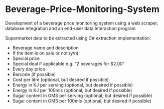 # Beverage-Price-Monitoring-System
Development of a beverage price monitoring system using a web scraper, database integration and an end-user data interaction program

 Supermarket data to be extracted using C# extraction implementation:
 <ul>    
  <li>Beverage name and description</li>
  <li>If the item is on sale or not (y/n)</li>
  <li>Special price</li>
  <li>Special deal if applicable e.g. “2 beverages for $2.00”</li> 
  <li>Every day price</li> 
  <li>Barcode (if possible)</li>
  <li>Cost per litre (optional, but desired if possible)</li>
  <li>Energy in KJ per serving (optional, but desired if possible)</li>
  <li>Energy in KJ per 100mls (optional, but desired if possible)</li>
  <li>Sugar content in GMS per serving (optional, but desired if possible)</li>
  <li>Sugar content in GMS per 100mls (optional, but desired if possible)</li>
</ul>
